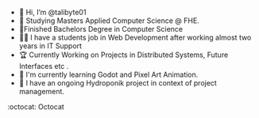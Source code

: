 - 👋 Hi, I’m @talibyte01
- 👀 Studying Masters Applied Computer Science @ FHE.
- 🥳Finished Bachelors Degree in Computer Science
- 👩‍💻 I have a students job in Web Development after working almost two years in IT Support
- :trophy:  Currently Working on Projects in Distributed Systems, Future Interfaces etc .
- 🌱 I'm currently learning Godot and Pixel Art Animation.
- 👥 I have an ongoing Hydroponik project in context of project management.

:octocat: Octocat
<!---
talibyte01/talibyte01 is a ✨ special ✨ repository because its `README.md` (this file) appears on your GitHub profile.
You can click the Preview link to take a look at your changes.
--->
